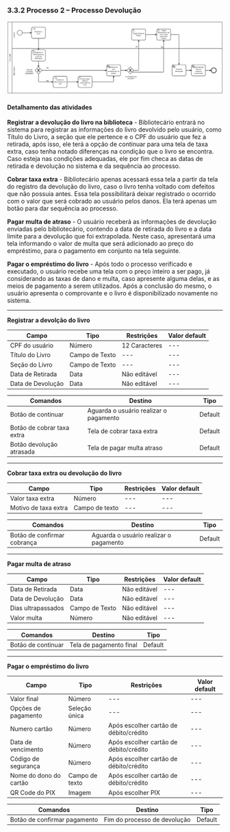 ### 3.3.2 Processo 2 – Processo Devolução

![Processo Devolução](images/processoDevolucao.png "Modelo BPMN do Processo 2.")



#### **Detalhamento das atividades**
**Registrar a devolução do livro na biblioteca** - Bibliotecário entrará no sistema para registrar as informações do livro devolvido pelo usuário, como Título do Livro, a seção que ele pertence e o CPF do usuário que fez a retirada, após isso, ele terá a opção de continuar para uma tela de taxa extra, caso tenha notado diferenças na condição que o livro se encontra. Caso esteja nas condições adequadas, ele por fim checa as datas de retirada e devolução no sistema e da sequência ao processo. 

**Cobrar taxa extra** - Bibliotecário apenas acessará essa tela a partir da tela do registro da devolução do livro, caso o livro tenha voltado com defeitos que não possuia antes. Essa tela possibilitará deixar registrado o ocorrido com o valor que será cobrado ao usuário pelos danos. Ela terá apenas um botão para dar sequência ao processo.

**Pagar multa de atraso** - O usuário receberá as informações de devolução enviadas pelo bibliotecário, contendo a data de retirada do livro e a data limite para a devolução que foi extrapolada. Neste caso, apresentará uma tela informando o valor de multa que será adicionado ao preço do empréstimo, para o pagamento em conjunto na tela seguinte.

**Pagar o empréstimo do livro** - Após todo o processo verificado e executado, o usuário recebe uma tela com o preço inteiro a ser pago, já considerando as taxas de dano e multa, caso apresente alguma delas, e as meios de pagamento a serem utilizados. Após a conclusão do mesmo, o usuário apresenta o comprovante e o livro é disponibilizado novamente no sistema.

___________________________________________________________________________________________________________________________________

**Registrar a devolção do livro**


| **Campo**       | **Tipo**         | **Restrições** | **Valor default** |
| ---             | ---              | ---            | ---               |
| CPF do usuário     | Número          | 12 Caracteres           | ---               |
| Título do Livro    | Campo de Texto          | ---            | ---               |
| Seção do Livro     | Campo de Texto          | ---            | ---               |
| Data de Retirada     | Data          | Não editável            | ---               |
| Data de Devolução    | Data          | Não editável            | ---               |

| **Comandos**         |  **Destino**                   | **Tipo**          |
| ---                  | ---                            | ---               |
| Botão de continuar | Aguarda o usuário realizar o pagamento | Default |    
| Botão de cobrar taxa extra | Tela de cobrar taxa extra | Default |   
| Botão devolução atrasada | Tela de pagar multa atraso | Default |   

___________________________________________________________________________________________________________________________________

**Cobrar taxa extra ou devolução do livro**

| **Campo**       | **Tipo**         | **Restrições** | **Valor default** |
| ---             | ---              | ---            | ---               |
| Valor taxa extra  | Número       | ---            | ---               |
| Motivo de taxa extra | Campo de texto  |    ---      |            ---   |



| **Comandos**         |  **Destino**                   | **Tipo**          |
| ---                  | ---                            | ---               |
| Botão de confirmar cobrança | Aguarda o usuário realizar o pagamento | Default |              

___________________________________________________________________________________________________________________________________

**Pagar multa de atraso**

| **Campo**       | **Tipo**         | **Restrições** | **Valor default** |
| ---             | ---              | ---            | ---               |
| Data de Retirada     | Data          | Não editável            | ---               |
| Data de Devolução    | Data          | Não editável            | ---               |
| Dias ultrapassados     | Campo de Texto          | Não editável            | ---               |
| Valor multa     | Número          | Não editável            | ---               |

| **Comandos**         |  **Destino**                   | **Tipo**          |
| ---                  | ---                            | ---               |
| Botão de continuar | Tela de pagamento final | Default |    

___________________________________________________________________________________________________________________________________

**Pagar o empréstimo do livro**

| **Campo**       | **Tipo**         | **Restrições** | **Valor default** |
| ---             | ---              | ---            | ---               |
| Valor final      | Número        | ---            | ---               |
| Opções de pagamento | Seleção única  |  ---    |            ---   |
| Numero cartão | Número |  Após escolher cartão de débito/crédito   |         ---   | 
| Data de vencimento | Número |  Após escolher cartão de débito/crédito   |         ---   |      
| Código de segurança | Número |  Após escolher cartão de débito/crédito   |         ---   | 
| Nome do dono do cartão | Campo de texto |  Após escolher cartão de débito/crédito   |         ---   | 
| QR Code do PIX | Imagem |  Após escolher PIX   |         ---   |                                                                  

| **Comandos**         |  **Destino**                   | **Tipo**          |
| ---                  | ---                            | ---               |
| Botão de confirmar pagamento | Fim do processo de devolução | Default |    


